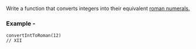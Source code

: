 Write a function that converts integers into their equivalent [roman numerals.](http://en.wikipedia.org/wiki/Roman_numerals)

### Example -

    convertIntToRoman(12)
    // XII